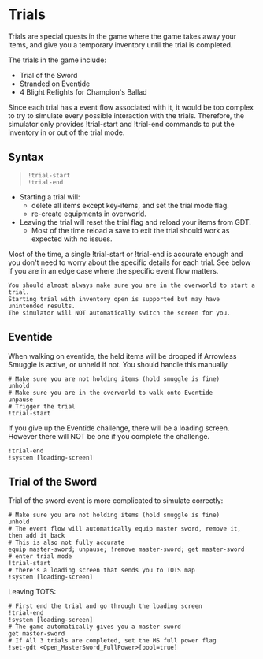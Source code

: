 # Trials

Trials are special quests in the game where the game takes away
your items, and give you a temporary inventory until the trial is completed.

The trials in the game include:
- Trial of the Sword
- Stranded on Eventide
- 4 Blight Refights for Champion's Ballad

Since each trial has a event flow associated with it, it would
be too complex to try to simulate every possible interaction with the trials.
Therefore, the simulator only provides <skyb>!trial-start</skyb> and <skyb>!trial-end</skyb>
commands to put the inventory in or out of the trial mode.

## Syntax

> `!trial-start` <br>
> `!trial-end`

- Starting a trial will:
  - delete all items except key-items, and set the trial mode flag.
  - re-create equipments in overworld.
- Leaving the trial will reset the trial flag and reload your items from GDT.
  - Most of the time <skyb>reload</skyb> a save to exit the trial should work as expected with no issues.

Most of the time, a single <skyb>!trial-start</skyb> or <skyb>!trial-end</skyb>
is accurate enough and you don't need to worry about the specific details
for each trial. See below if you are in an edge case where the specific event flow matters.

```admonish danger
You should almost always make sure you are in the overworld to start a trial.
Starting trial with inventory open is supported but may have unintended results.
The simulator will NOT automatically switch the screen for you.
```

## Eventide
When walking on eventide, the held items will be dropped if Arrowless Smuggle is active,
or unheld if not. You should handle this manually

```skybook
# Make sure you are not holding items (hold smuggle is fine)
unhold
# Make sure you are in the overworld to walk onto Eventide
unpause
# Trigger the trial
!trial-start
```

If you give up the Eventide challenge, there will be a loading screen. However there will NOT
be one if you complete the challenge.
```skybook
!trial-end
!system [loading-screen]
```

## Trial of the Sword
Trial of the sword event is more complicated to simulate correctly:
```skybook
# Make sure you are not holding items (hold smuggle is fine)
unhold
# The event flow will automatically equip master sword, remove it, then add it back
# This is also not fully accurate
equip master-sword; unpause; !remove master-sword; get master-sword
# enter trial mode
!trial-start
# there's a loading screen that sends you to TOTS map
!system [loading-screen]
```

Leaving TOTS:
```skybook
# First end the trial and go through the loading screen
!trial-end
!system [loading-screen]
# The game automatically gives you a master sword
get master-sword
# If All 3 trials are completed, set the MS full power flag
!set-gdt <Open_MasterSword_FullPower>[bool=true]
```


